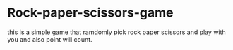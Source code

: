 # Rock-paper-scissors-game
this is a simple game that ramdomly pick rock paper scissors and play with you and also point will count.
